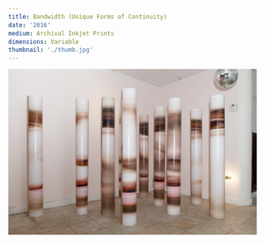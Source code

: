 ```yaml
---
title: Bandwidth (Unique Forms of Continuity)
date: '2016'
medium: Archival Inkjet Prints
dimensions: Variable
thumbnail: './thumb.jpg'
---
```


![](bandwidth.jpg)
